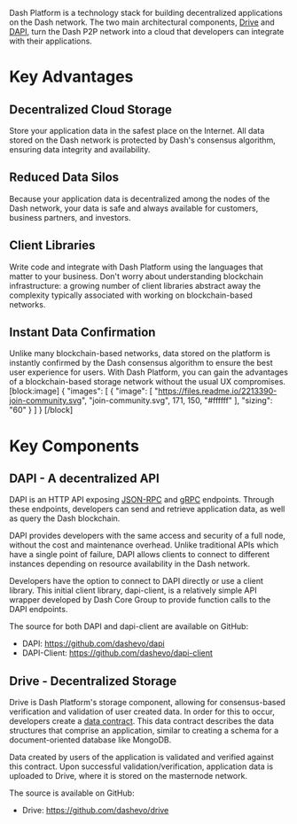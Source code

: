 Dash Platform is a technology stack for building decentralized applications on the Dash network. The two main architectural components, [Drive](explanation-drive) and [DAPI](explanation-dapi), turn the Dash P2P network into a cloud that developers can integrate with their applications. 

# Key Advantages
## Decentralized Cloud Storage
Store your application data in the safest place on the Internet. All data stored on the Dash network is protected by Dash's consensus algorithm, ensuring data integrity and availability.

## Reduced Data Silos
Because your application data is decentralized among the nodes of the Dash network, your data is safe and always available for customers, business partners, and investors.

## Client Libraries 
Write code and integrate with Dash Platform using the languages that matter to your business. Don't worry about understanding blockchain infrastructure: a growing number of client libraries abstract away the complexity typically associated with working on blockchain-based networks.

## Instant Data Confirmation
Unlike many blockchain-based networks, data stored on the platform is instantly confirmed by the Dash consensus algorithm to ensure the best user experience for users. With Dash Platform, you can gain the advantages of a blockchain-based storage network without the usual UX compromises.
[block:image]
{
  "images": [
    {
      "image": [
        "https://files.readme.io/2213390-join-community.svg",
        "join-community.svg",
        171,
        150,
        "#ffffff"
      ],
      "sizing": "60"
    }
  ]
}
[/block]
# Key Components
## DAPI - A decentralized API

DAPI is an HTTP API exposing [JSON-RPC](https://www.jsonrpc.org/) and [gRPC](https://grpc.io/) endpoints. Through these endpoints, developers can send and retrieve application data, as well as query the Dash blockchain.

DAPI provides developers with the same access and security of a full node, without the cost and maintenance overhead. Unlike traditional APIs which have a single point of failure, DAPI allows clients to connect to different instances depending on resource availability in the Dash network.

Developers have the option to connect to DAPI directly or use a client library. This initial client library, dapi-client, is a relatively simple API wrapper developed by Dash Core Group to provide function calls to the DAPI endpoints.

The source for both DAPI and dapi-client are available on GitHub:
 - DAPI: https://github.com/dashevo/dapi
 - DAPI-Client: https://github.com/dashevo/dapi-client

## Drive - Decentralized Storage

Drive is Dash Platform's storage component, allowing for consensus-based verification and validation of user created data. In order for this to occur, developers create a [data contract](explanation-platform-protocol-data-contract). This data contract describes the data structures that comprise an application, similar to creating a schema for a document-oriented database like MongoDB.

Data created by users of the application is validated and verified against this contract. Upon successful validation/verification, application data is uploaded to Drive, where it is stored on the masternode network.

The source is available on GitHub: 
 - Drive: https://github.com/dashevo/drive